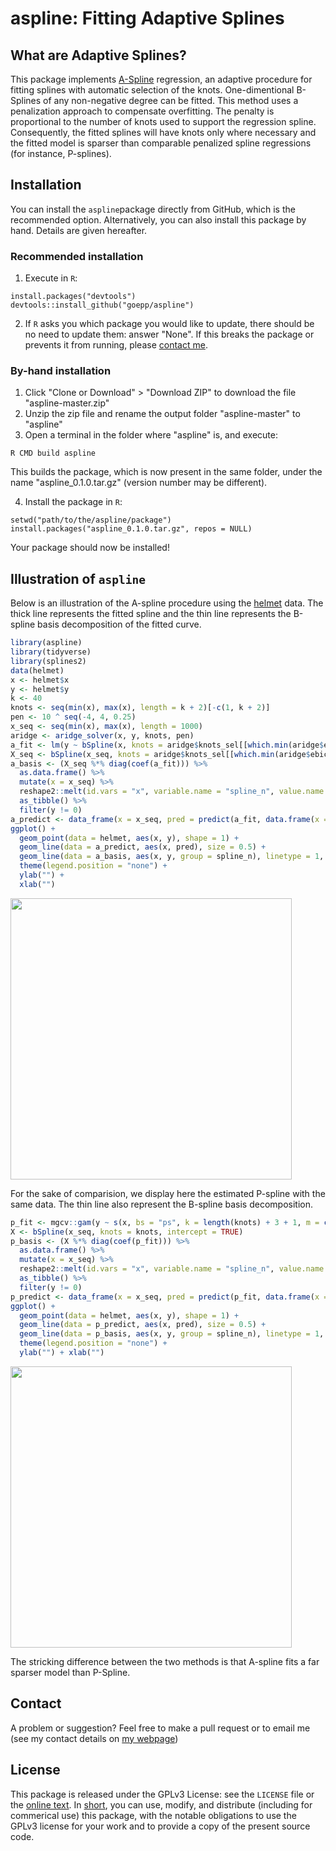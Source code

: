 # aspline: Fitting Adaptive Splines
## What are Adaptive Splines?

This package implements [A-Spline](https://arxiv.org/abs/1808.01770) regression, an adaptive procedure for fitting splines with automatic selection of the knots.
One-dimentional B-Splines of any non-negative degree  can be fitted.
This method uses a penalization approach to compensate overfitting.
The penalty is proportional to the number of knots used to support the regression spline.
Consequently, the fitted splines will have knots only where necessary and the fitted model is sparser than comparable penalized spline regressions (for instance, P-splines).

## Installation
You can install the `aspline`package directly from GitHub, which is the recommended option. Alternatively, you can also install this package by hand. Details are given hereafter.

### Recommended installation
1. Execute in `R`:

```
install.packages("devtools")   
devtools::install_github("goepp/aspline")
```

2. If `R` asks you which package you would like to update, there should be no need to update them: answer "None". If this breaks the package or prevents it from running, please [contact me](https://github.com/goepp/aspline#contact).

### By-hand installation
1. Click "Clone or Download" > "Download ZIP" to download the file "aspline-master.zip"
2. Unzip the zip file and rename the output folder "aspline-master" to "aspline"
3. Open a terminal in the folder where "aspline" is, and execute:

```
R CMD build aspline  
```

This builds the package, which is now present in the same folder, under the name "aspline_0.1.0.tar.gz" (version number may be different).

4. Install the package in `R`:
```
setwd("path/to/the/aspline/package")   
install.packages("aspline_0.1.0.tar.gz", repos = NULL)
```
Your package should now be installed!
## Illustration of `aspline`

Below is an illustration of the A-spline procedure using the  [helmet](https://github.com/goepp/aspline/blob/master/data/helmet.rda) data.
The thick line represents the fitted spline and the thin line represents the B-spline basis decomposition of the fitted curve.
```r
library(aspline)
library(tidyverse)
library(splines2)
data(helmet)
x <- helmet$x
y <- helmet$y
k <- 40
knots <- seq(min(x), max(x), length = k + 2)[-c(1, k + 2)]
pen <- 10 ^ seq(-4, 4, 0.25)
x_seq <- seq(min(x), max(x), length = 1000)
aridge <- aridge_solver(x, y, knots, pen)
a_fit <- lm(y ~ bSpline(x, knots = aridge$knots_sel[[which.min(aridge$ebic)]]))
X_seq <- bSpline(x_seq, knots = aridge$knots_sel[[which.min(aridge$ebic)]], intercept = TRUE)
a_basis <- (X_seq %*% diag(coef(a_fit))) %>%
  as.data.frame() %>%
  mutate(x = x_seq) %>%
  reshape2::melt(id.vars = "x", variable.name = "spline_n", value.name = "y") %>%
  as_tibble() %>%
  filter(y != 0)
a_predict <- data_frame(x = x_seq, pred = predict(a_fit, data.frame(x = x_seq)))
ggplot() +
  geom_point(data = helmet, aes(x, y), shape = 1) +
  geom_line(data = a_predict, aes(x, pred), size = 0.5) +
  geom_line(data = a_basis, aes(x, y, group = spline_n), linetype = 1, size = 0.1) +
  theme(legend.position = "none") +
  ylab("") +
  xlab("")
``` 

<img src="https://github.com/goepp/aspline/blob/master/vignettes/helmet_p_spline.png" width="450">

For the sake of comparision, we display here the estimated P-spline with the same data.
The thin line also represent the B-spline basis decomposition.
```r 
p_fit <- mgcv::gam(y ~ s(x, bs = "ps", k = length(knots) + 3 + 1, m = c(3, 2)))
X <- bSpline(x_seq, knots = knots, intercept = TRUE)
p_basis <- (X %*% diag(coef(p_fit))) %>%
  as.data.frame() %>%
  mutate(x = x_seq) %>%
  reshape2::melt(id.vars = "x", variable.name = "spline_n", value.name = "y") %>%
  as_tibble() %>%
  filter(y != 0)
p_predict <- data_frame(x = x_seq, pred = predict(p_fit, data.frame(x = x_seq)))
ggplot() +
  geom_point(data = helmet, aes(x, y), shape = 1) +
  geom_line(data = p_predict, aes(x, pred), size = 0.5) +
  geom_line(data = p_basis, aes(x, y, group = spline_n), linetype = 1, size = 0.1) +
  theme(legend.position = "none") +
  ylab("") + xlab("")
```
<img src="https://github.com/goepp/aspline/blob/master/vignettes/helmet_a_spline.png" width="450">

The stricking difference between the two methods is that A-spline fits a far sparser model than P-Spline.

## Contact
A problem or suggestion? Feel free to make a pull request or to email me (see my contact details on [my webpage](https://goepp.github.io))

## License
This package is released under the GPLv3 License: see the `LICENSE` file or the [online text](https://www.gnu.org/licenses/gpl-3.0.en.html). In [short](https://tldrlegal.com/license/gnu-general-public-license-v3-(gpl-3)#summary), you can use, modify, and distribute (including for commerical use) this package, with the notable obligations to use the GPLv3 license for your work and to provide a copy of the present source code.
